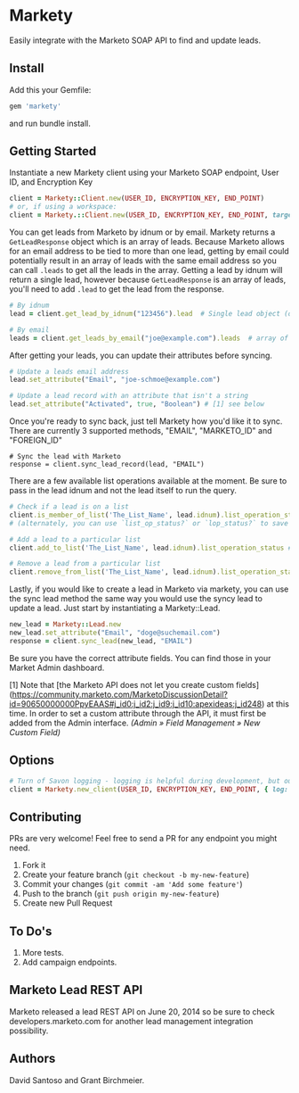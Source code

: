 # Markety

<!--
[![Build Status](https://travis-ci.org/davidsantoso/markety.svg?branch=master)](https://travis-ci.org/davidsantoso/markety)
[![Gem Version](https://badge.fury.io/rb/markety.svg)](http://badge.fury.io/rb/markety)
[![Coverage Status](https://coveralls.io/repos/davidsantoso/markety/badge.png)](https://coveralls.io/r/davidsantoso/markety)
-->

Easily integrate with the Marketo SOAP API to find and update leads.

## Install
Add this your Gemfile:

```ruby
gem 'markety'
```

and run bundle install.

##  Getting Started

Instantiate a new Markety client using your Marketo SOAP endpoint, User ID, and Encryption Key
```ruby
client = Markety::Client.new(USER_ID, ENCRYPTION_KEY, END_POINT)
# or, if using a workspace:
client = Markety.::Client.new(USER_ID, ENCRYPTION_KEY, END_POINT, target_workspace: "ws_name")
```

You can get leads from Marketo by idnum or by email. Markety returns a ``GetLeadResponse`` object which is an array of leads. Because Marketo allows for an email address to be tied to more than one lead, getting by email could
potentially result in an array of leads with the same email address so you can call ``.leads`` to get all the leads in the array. Getting a lead by idnum will return a single lead, however because ``GetLeadResponse`` is an array of leads, you'll need to add ``.lead`` to get the lead from the response.
```ruby
# By idnum
lead = client.get_lead_by_idnum("123456").lead  # Single lead object (or nil)

# By email
leads = client.get_leads_by_email("joe@example.com").leads  # array of Leads
```

After getting your leads, you can update their attributes before syncing.
```ruby
# Update a leads email address
lead.set_attribute("Email", "joe-schmoe@example.com")

# Update a lead record with an attribute that isn't a string
lead.set_attribute("Activated", true, "Boolean") # [1] see below
```

Once you're ready to sync back, just tell Markety how you'd like it to sync. There are currently 3 supported methods, "EMAIL", "MARKETO_ID" and "FOREIGN_ID"
```
# Sync the lead with Marketo
response = client.sync_lead_record(lead, "EMAIL")
```

There are a few available list operations available at the moment. Be sure to pass in the lead
idnum and not the lead itself to run the query.
 ```ruby
# Check if a lead is on a list
client.is_member_of_list('The_List_Name', lead.idnum).list_operation_status? # true if on list
# (alternately, you can use `list_op_status?` or `lop_status?` to save some keystrokes)

# Add a lead to a particular list
client.add_to_list('The_List_Name', lead.idnum).list_operation_status #true if successful add

# Remove a lead from a particular list
client.remove_from_list('The_List_Name', lead.idnum).list_operation_status #true if successful removal
```

Lastly, if you would like to create a lead in Marketo via markety, you can use the sync lead method the same way you would use the syncy lead to update a lead. Just start by instantiating a Markety::Lead.
```ruby
new_lead = Markety::Lead.new
new_lead.set_attribute("Email", "doge@suchemail.com")
response = client.sync_lead(new_lead, "EMAIL")
```

Be sure you have the correct attribute fields. You can find those in your Market Admin dashboard.

[1] Note that [the Marketo API does not let you create custom fields] (https://community.marketo.com/MarketoDiscussionDetail?id=90650000000PpyEAAS#j_id0:j_id2:j_id9:j_id10:apexideas:j_id248) at this time. In order to set a custom attribute through the API, it must first be added from the Admin interface.
_(Admin » Field Management » New Custom Field)_

##  Options

```ruby
# Turn of Savon logging - logging is helpful during development, but outputs a lot of text which you may not want in production
client = Markety.new_client(USER_ID, ENCRYPTION_KEY, END_POINT, { log: false })
```

## Contributing

PRs are very welcome! Feel free to send a PR for any endpoint you might need.

1. Fork it
2. Create your feature branch (`git checkout -b my-new-feature`)
3. Commit your changes (`git commit -am 'Add some feature'`)
4. Push to the branch (`git push origin my-new-feature`)
5. Create new Pull Request

## To Do's
1. More tests.
2. Add campaign endpoints.

##  Marketo Lead REST API

Marketo released a lead REST API on June 20, 2014 so be sure to check developers.marketo.com for another lead management integration possibility.

## Authors
David Santoso and Grant Birchmeier.

